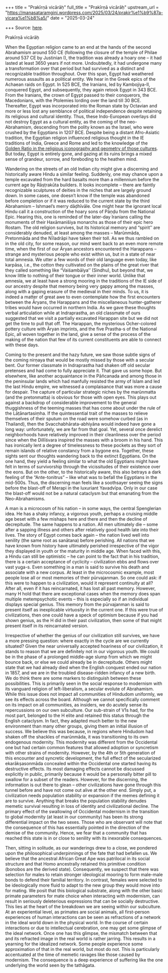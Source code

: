 +++
title = "Prakīrṇā vicārāḥ"
full_title = "Prakīrṇā vicārāḥ"
upstream_url = "https://manasataramgini.wordpress.com/2025/03/24/prakir%e1%b9%87a-vicara%e1%b8%a5/"
date = "2025-03-24"

+++
Source: [here](https://manasataramgini.wordpress.com/2025/03/24/prakir%e1%b9%87a-vicara%e1%b8%a5/).

Prakīrṇā vicārāḥ

When the Egyptian religion came to an end at the hands of the second Abrahamism around 550 CE (following the closure of the temple of Philae around 537 CE by Justinian I), the tradition was already a hoary one – it had lasted at least 3650 years if not more. Undoubtedly, it had undergone many a transformation over that period but had survived as a distinct and recognizable tradition throughout. Over this span, Egypt had weathered numerous assaults as a political entity. We hear in the Greek epics of the Achaean raids on Egypt. In 525 BCE, the Iranians, led by Kambojiya-II, conquered Egypt, and subsequently, they again retook Egypt in 343 BCE. From the Iranians, the crown of Egypt passed to their conquerors, the Macedonians, with the Ptolemies lording over the land till 30 BCE. Thereafter, Egypt was incorporated into the Roman state by Octavian and more or less lost any semblance of political independence despite retaining its religious and cultural identity. Thus, these Indo-European overlays did not destroy Egypt as a cultural entity, as the coming of the neo-Abrahamism, descending from the polity known as the Israel, who were crushed by the Egyptians in 1207 BCE. Despite being a distant Afro-Asiatic tradition, the Egyptian religion influenced religious thought in the IE traditions of India, Greece and Rome and led to the knowledge of the [Golden Ratio in the religious iconography and geometry of those cultures](https://manasataramgini.wordpress.com/2016/08/23/some-meanderings-among-golden-stuff/). But today, Egypt is entirely gone, and gazing at its ruins brings a mixed sense of grandeur, sorrow, and foreboding to the heathen mind.

Wandering on the streets of an old Indian city might give a discerning and historically aware Hindu a similar feeling. Suddenly, one may chance upon a temple excavated from the hard basalts more than a millennium before the current age by Rāṣṭrakūta builders. It looks incomplete – there are faintly recognizable sculptures of deities in the niches that are largely ground down. In some cases, one doesn’t know if the temple was abandoned before completion or if it was reduced to the current state by the third Abrahamism – Ishmael’s merry dāḍhīvāle. One might hear the ignorant local Hindu call it a construction of the hoary sons of Pāṇḍu from the National Epic. Hearing this, one is reminded of the later-day Iranians calling the monuments of their Haxāmanišiya monarchs as those of their epic hero Rostam. The old religion survives, but its historical memory and “spirit’’ are considerably denuded, at least among the masses – Marūnmāda, Pretonmāda and the Nīladrāpi have taken their toll. As we thus rambled on in the old city, for some reason, our mind went back to an even more remote time, when the first of our Āryan ancestors encountered the Harappans – strange and mysterious people who exist within us, but in a state of near total amnesia. We utter a few words of their old language even today, like karpāsa, i.e., the cotton they cultivated on the plains of the great river that they called something like “Vaiśambālya’’ (Sindhu), but beyond that, we know little to nothing of their tongue or their inner world. Unlike that amnesia, we at least have a strong mooring in the traditions of the IE side of our ancestry despite that memory being very gappy among the masses, along with a gaping erasure of the medieval in their minds. To us, it is indeed a matter of great awe to even contemplate how the first encounters between the Āryans, the Harappans and the miscellaneous hunter-gatherer tribes would have occurred in northern India. As we gave these thoughts verbal articulation while at Indraprastha, an old classmate of ours suggested that we visit a partially excavated Harappan site but we did not get the time to pull that off. The Harappan, the mysterious Ocher-colored pottery culture with Āryan imprints, and the five Prastha-s of the National Epic, all woven together in the land, give a sense of the process of the making of the nation that few of its current constituents are able to connect with these days.

Coming to the present and the hazy future, we saw those subtle signs of the coming nirṇaya that would be mostly missed by those with a secular bent. Our former classmate in Indraprastha had shaken off old secular pretenses and had come to fully appreciate it. That gave us some hope. But elsewhere, like another acquaintance in the Pāñcanada and among those in the peninsular lands which had manfully resisted the army of Islam and led the last Hindu empire, we witnessed a complaisance that was more a cause for despair. The capture of particular strategic niches by the marūnmatta (and the pretonmatta) is obvious for those with open eyes. This plays out against a backdrop of considerable improvement to the general thuggishness of the teeming masses that has come about under the rule of the Lāṭānartasiṃha. If the quintessential trait of the masses to relieve themselves of their sputum on the road were somehow curbed (as in Thailand), then the Svacchabhārata-abhiyāna would indeed have gone a long way: unfortunately, we are far from that goal. Yet, several once derelict neighborhoods have relatively improved in their cleanliness over the period since when the Dillīśvara inspired the masses with a broom in his hand. This has ironically lent a degree of timelessness to these pockets as they sort of remain islands of relative constancy from a bygone era. Together, these sights sent our thoughts wandering back to the extinct Egyptians. On the one hand, they yield a feeling similar to what the old Egyptians might have felt in terms of survivorship through the vicissitudes of their existence over the eons. But on the other, to the historically aware, this also betrays a dark feeling of the “Ante-tonitrus” – like what was to befall the Egyptians in the mid-500s. Thus, the discerning man feels like a soothsayer seeing the signs before the blast-off of Merapi in the luxuriant Yavadvīpa. Only in our case the blast-off would not be a natural cataclysm but that emanating from the Neo-Abrahamisms.

A man is a microcosm of his nation – in some ways, the central Spenglerian idea. He has a shaky infancy, a vigorous youth, perhaps a cruising middle age beset with a few mishaps here and there and then the decline of decrepitude. The same happens to a nation. All men ultimately die – some after a sapping illness and others after relatively good health late into their lives. The story of Egypt comes back again – the nation lived well into senility (the same root as sanātana) before perishing. All nations that we have known from history have ultimately perished irrespective of the vigor they displayed in youth or the maturity in middle age. When faced with this, a Hindu can still be optimistic – he can point to the fact that in his tradition, there is a certain acceptance of cyclicity – civilization ebbs and flows over vast yuga-s. Even something in a man is said to survive his death and associate with a new corpus. At least in the microcosmic example, most people lose all or most memories of their pūrvajanman. So one could ask: if this were to happen to a civilization, would it represent continuity at all? After all, even if it has reincarnated, it has lost all past memory. However, many H hold that there are exceptional cases when the memory does span multiple metempsychotic events – this is especially so if an individual displays special genius. This memory from the pūrvajanman is said to present itself as inexplicable virtuosity in the current one. If this were true of civilizations, then one could have a speck of optimism because if you had shown genius, as the H did in their past civilization, then some of that might present itself in its reincarnated version.

Irrespective of whether the genius of our civilization still survives, we have a more pressing question: where exactly in the cycle are we currently situated? Given the near universally accepted hoariness of our civilization, it stands to reason that we are definitely not in our vigorous youth. We could be in the phase of a prolonged middle-age slump from which we might bounce back, or else we could already be in decrepitude. Others might state that we had already died when the English conquest ended our nation in 1857, and we are in the troubled disease-ridden infancy of a new birth. We do think there are some markers to distinguish between these possibilities. This is primarily seen in the social response to modernism with its vanguard religion of left-liberalism, a secular evolute of Abrahamism. While this issue does not impact all communities of Hindudom uniformly, we see its effects across the board. Although we cannot specifically comment on its impact on all communities, as insiders, we do acutely sense its repercussions on our own subculture. Our sub-strain of V1s had, for the most part, belonged to the H elite and retained this status through the English cataclysm. In fact, they adapted much better to the new environment than many other groups, giving them an initial illusion of success. We believe this was because, in regions where Hindudom had shaken off the shackles of marūnmāda, it was transitioning to its own endogenous modernity. This modernity was different from the Occidental one but had certain common features that allowed adoption or syncretism with other strains of modernity. However, by the 4th or 5th generation of this encounter and syncretic development, the full effect of the secularized ekarākṣasonmāda concealed within the Occidental one started having its destructive effects. Its most damaging effects cannot be discussed explicitly in public, primarily because it would be a personally bitter pill to swallow for a subset of the readers. However, for the discerning, the information is out there to glean – other civilizations have gone through this tunnel before and have not come out alive at the other end. Simply put, a civilization needs population stability or expansion if the memes defining it are to survive. Anything that breaks the population stability denudes memetic survival resulting in loss of identity and civilizational decline. The primary effect of the swallowing of Occidental modernism in the transition to global modernity (at least in our community) has been its strong differential impact on the two sexes. Those who are observant will note that the consequence of this has essentially pointed in the direction of the demise of the community. Hence, we fear that a community that has reached this state is in or close to senility with its inexorable consequences.

Then, sitting in solitude, as our wanderings drew to a close, we pondered upon the philosophical underpinnings of the fate that had befallen us. We believe that the ancestral African Great Ape was patrilocal in its social structure and that Homo ancestrally retained this primitive condition (bonobos are the derived state). Consequently, we suspect that there was selection for males to retain stronger ideological mooring to form male-male bonds to defend their familial territory. In contrast, females were selected to be ideologically more fluid to adapt to the new group they would move into for mating. We posit that this biological substrate, along with the other basic primate parameters for mate choice when interacting with modernism, can result in seriously deleterious expressions that can be socially destructive. This lies at the heart of the breakdown we are seeing within our subculture. At an experiential level, as primates are social animals, all first-person experiences of human interactions can be seen as refractions of a network in the ideal world down in the physical world. In the course of certain interactions or due to intellectual cerebration, one may get some glimpse of the ideal network. Once one has this glimpse, the mismatch between that and its refracted image in the real world is rather jarring. This results in a yearning for the idealized network. Some people experience some approximation of that in the real world, but most do not. This is particularly accentuated at the time of memetic ravages like those caused by modernism. The consequence is a deep experience of suffering like the one underlying the world seen by the tathāgata.
